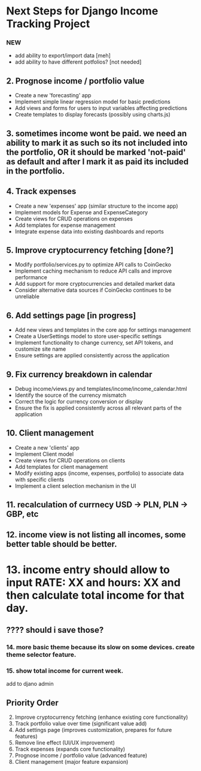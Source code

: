 # Next Steps for Django Income Tracking Project

### NEW

- add ability to export/import data [meh]
- add ability to have different potfolios? [not needed]

## 2. Prognose income / portfolio value
- Create a new 'forecasting' app
- Implement simple linear regression model for basic predictions
- Add views and forms for users to input variables affecting predictions
- Create templates to display forecasts (possibly using charts.js)

## 3. sometimes income wont be paid. we need an ability to mark it as such so its not included into the portfolio, OR it should be marked 'not-paid' as default and after I mark it as paid its included in the portfolio.

## 4. Track expenses
- Create a new 'expenses' app (similar structure to the income app)
- Implement models for Expense and ExpenseCategory
- Create views for CRUD operations on expenses
- Add templates for expense management
- Integrate expense data into existing dashboards and reports

## 5. Improve cryptocurrency fetching [done?]
- Modify portfolio/services.py to optimize API calls to CoinGecko
- Implement caching mechanism to reduce API calls and improve performance
- Add support for more cryptocurrencies and detailed market data
- Consider alternative data sources if CoinGecko continues to be unreliable


## 6. Add settings page [in progress]
- Add new views and templates in the core app for settings management
- Create a UserSettings model to store user-specific settings
- Implement functionality to change currency, set API tokens, and customize site name
- Ensure settings are applied consistently across the application


## 9. Fix currency breakdown in calendar
- Debug income/views.py and templates/income/income_calendar.html
- Identify the source of the currency mismatch
- Correct the logic for currency conversion or display
- Ensure the fix is applied consistently across all relevant parts of the application

## 10. Client management
- Create a new 'clients' app
- Implement Client model
- Create views for CRUD operations on clients
- Add templates for client management
- Modify existing apps (income, expenses, portfolio) to associate data with specific clients
- Implement a client selection mechanism in the UI

## 11. recalculation of currnecy USD -> PLN, PLN -> GBP, etc

## 12. income view is not listing all incomes, some better table should be better.

# 13. income entry should allow to input RATE: XX and hours: XX and then calculate total income for that day.
## ???? should i save those?

### 14. more basic theme because its slow on some devices. create theme selector feature.

### 15. show total income for current week.

add to djano admin

## Priority Order
2. Improve cryptocurrency fetching (enhance existing core functionality)
3. Track portfolio value over time (significant value add)
4. Add settings page (improves customization, prepares for future features)
7. Remove line effect (UI/UX improvement)
8. Track expenses (expands core functionality)
9. Prognose income / portfolio value (advanced feature)
10. Client management (major feature expansion)


